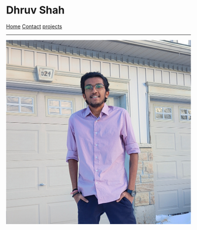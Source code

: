 # Dhruv Shah

[Home](index)
[Contact](./contact.md)
[projects](./project.md)


---

![Dhruv Shah's Photo](./Profile.jpg)